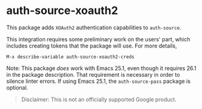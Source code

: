 # auth-source-xoauth2

This package adds `XOAuth2` authentication capabilities to `auth-source`.

This integration requires some preliminary work on the users' part, which
includes creating tokens that the package will use. For more details,

```
M-x describe-variable auth-source-xoauth2-creds
```

Note: This package _does_ work with Emacs 25.1, even though it requires 26.1 in
the package description. That requirement is necessary in order to silence
linter errors. If using Emacs 25.1, the `auth-source-pass` package is optional.

> Disclaimer: This is not an officially supported Google product.
